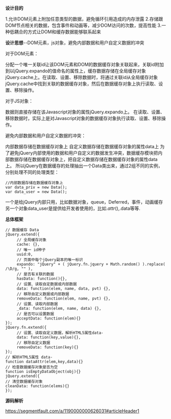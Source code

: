**设计目的**

1.允许DOM元素上附加任意类型的数据，避免循环引用造成的内存泄露
2.存储跟DOM节点相关的数据，包含事件和动画等，减少DOM访问的次数，提高性能
3.一种低耦合的方式让DOM和缓存数据能够联系起来

**设计思想**--DOM元素，js对象，避免内部数据和用户自定义数据的冲突

对于DOM元素：

分配一个唯一关联id让该DOM元素和DOM的数据缓存对象关联起来，关联id附加到以jQuery.expando的值命名的属性上，缓存数据存储在全局缓存对象jQuery.cache上。在读取、设置、移除数据时，将通过关联id从全局缓存对象jQuery.cache中找到关联的数据缓存对象，然后在数据缓存对象上执行读取、设置、移除操作。

对于JS对象：

数据则直接存储在该Javascript对象的属性jQuery.expando上。
在读取、设置、移除数据时，实际上是对Javascript对象的数据缓存对象执行读取、设置、移除操作。

避免内部数据和用户自定义数据的冲突：

内部数据存储在数据缓存对象上
自定义数据存储在数据缓存对象的属性data上
为了避免jQuery内部使用的数据和用户自定义的数据发生冲突，数据缓存模块把内部数据存储在数据缓存对象上，把自定义数据存储在数据缓存对象的属性data上。
所以jQuery在数据缓存的处理抽出一个Data类出来，通过2组不同的实例，分别处理不同的处理类型：
```
//内部数据存储在数据缓存对象上
var data_priv = new Data();
var data_user = new Data();
```
一个是给jQuery内部只用，比如数据对象，queue，Deferred，事件，动画缓存
另一个对象data_user是提供给开发者使用的，比如$.attr(),$.data等等.

**总体框架**

```
// 数据缓存 Data
jQuery.extend({
     // 全局缓存对象
     cache: {},
     // 唯一 id种子
     uuid:0,
     // 页面中每个jQuery副本的唯一标识
     expando: "jQuery" + ( jQuery.fn.jquery + Math.random() ).replace( /\D/g, "" ),
     // 是否有关联的数据
     hasData: function(){},
     // 设置、读取自定数据或内部数据
     data: function(elem, name, data, pvt) {},
     // 移除自定义数据或内部数据
     removeData: function(elem, name, pvt) {},
     // 设置、读取内部数据
     _data: function(elem, name, data) {},
     // 是否可以设置数据
     acceptData: function(elem){}
});
jQuery.fn.extend({
     // 设置、读取自定义数据，解析HTML5属性data-
     data: function(key,value){},
     // 移除自定义数据
     removeData: function(key){}
});
// 解析HTML5属性 data-
function dataAttr(elem,key,data){}
// 检查数据缓存对象是否为空
function isEmptyDataObject(obj){}
jQuery.extend({
// 清空数据缓存对象
cleanData: function(elems){}
});
```

**源码解析**

https://segmentfault.com/a/1190000000626031#articleHeader1
